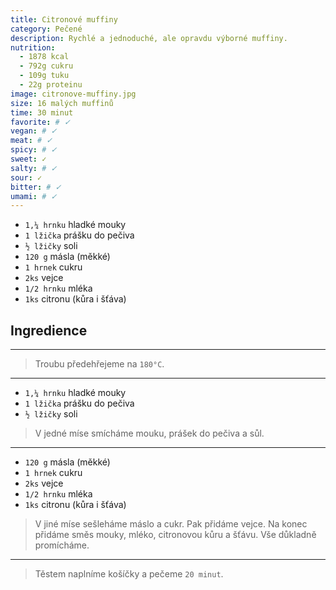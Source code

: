 ```yaml
---
title: Citronové muffiny
category: Pečené
description: Rychlé a jednoduché, ale opravdu výborné muffiny.
nutrition:
  - 1878 kcal
  - 792g cukru
  - 109g tuku
  - 22g proteinu
image: citronove-muffiny.jpg
size: 16 malých muffinů
time: 30 minut
favorite: # ✓
vegan: # ✓
meat: # ✓
spicy: # ✓
sweet: ✓
salty: # ✓
sour: ✓
bitter: # ✓
umami: # ✓
---
```


* `1,¼ hrnku` hladké mouky
* `1 lžička` prášku do pečiva
* `½ lžičky` soli
* `120 g` másla (měkké)
* `1 hrnek` cukru
* `2ks` vejce
* `1/2 hrnku` mléka
* `1ks` citronu (kůra i šťáva)

## **Ingredience**

---

> Troubu předehřejeme na `180°C`.

---

* `1,¼ hrnku` hladké mouky
* `1 lžička` prášku do pečiva
* `½ lžičky` soli

> V jedné míse smícháme mouku, prášek do pečiva a sůl.

---

* `120 g` másla (měkké)
* `1 hrnek` cukru
* `2ks` vejce
* `1/2 hrnku` mléka
* `1ks` citronu (kůra i šťáva)

> V jiné míse sešleháme máslo a cukr.
> Pak přidáme vejce.
> Na konec přidáme směs mouky, mléko, citronovou kůru a šťávu.
> Vše důkladně promícháme.

---

> Těstem naplníme košíčky a pečeme `20 minut`.
